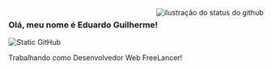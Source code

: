 <img align='right' src="https://github-readme-stats.vercel.app/api?username=iuricode&show_icons=true&title_color=783c00&text_color=af552e&icon_color=783c00&bg_color=f8efd4&cache_seconds=2300" alt="ilustração do status do github">

### Olá, meu nome é Eduardo Guilherme!

<img src="https://img.shields.io/static/v1?label=Overview&message=Eduardo Guilherme&color=00000&style=for-the-badge&logo=GitHub" alt="Static GitHub">

<p>Trabalhando como Desenvolvedor Web FreeLancer!</p>
